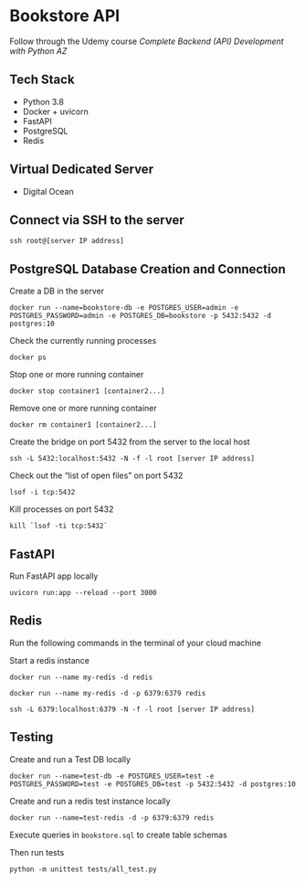 # Bookstore API

Follow through the Udemy course _Complete Backend (API) Development with Python AZ_

## Tech Stack

- Python 3.8
- Docker + uvicorn
- FastAPI
- PostgreSQL
- Redis
  
## Virtual Dedicated Server
- Digital Ocean


## Connect via SSH to the server

```shell
ssh root@[server IP address]
```

## PostgreSQL Database Creation and Connection

Create a DB in the server
```
docker run --name=bookstore-db -e POSTGRES_USER=admin -e POSTGRES_PASSWORD=admin -e POSTGRES_DB=bookstore -p 5432:5432 -d postgres:10
```

Check the currently running processes 
```shell
docker ps
```

Stop one or more running container
```shell
docker stop container1 [container2...]
```

Remove one or more running container
```shell
docker rm container1 [container2...]
```

Create the bridge on port 5432 from the server to the local host 
```shell
ssh -L 5432:localhost:5432 -N -f -l root [server IP address]
```

Check out the “list of open files” on port 5432
```shell
lsof -i tcp:5432
```

Kill processes on port 5432
```shell
kill `lsof -ti tcp:5432`
```

## FastAPI

Run FastAPI app locally
```shell
uvicorn run:app --reload --port 3000
```

## Redis

Run the following commands in the terminal of your cloud machine

Start a redis instance
```shell
docker run --name my-redis -d redis
```

```shell
docker run --name my-redis -d -p 6379:6379 redis
```

```shell
ssh -L 6379:localhost:6379 -N -f -l root [server IP address]
```

## Testing

Create and run a Test DB locally
```shell
docker run --name=test-db -e POSTGRES_USER=test -e POSTGRES_PASSWORD=test -e POSTGRES_DB=test -p 5432:5432 -d postgres:10
```

Create and run a redis test instance locally
```shell
docker run --name=test-redis -d -p 6379:6379 redis
```

Execute queries in `bookstore.sql` to create table schemas

Then run tests
```shell
python -m unittest tests/all_test.py
```